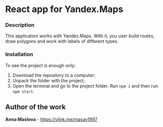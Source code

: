 # React app for Yandex.Maps

### Description

This application works with Yandex.Maps. With it, you user build routes, draw polygons and work with labels of different types.

### Installation

To see the project is enough only:
1. Download the repository to a computer;
2. Unpack the folder with the project;
3. Open the terminal and go to the project folder. Run ```npm i``` and then run ```npm start```.

## Author of the work

**Anna Maslova**  - <https://ylink.me/masav1997>
